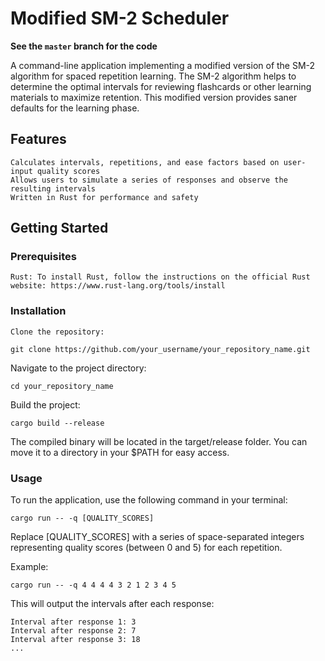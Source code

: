 # Modified SM-2 Scheduler

**See the `master` branch for the code**

A command-line application implementing a modified version of the SM-2 algorithm for spaced repetition learning. The SM-2 algorithm helps to determine the optimal intervals for reviewing flashcards or other learning materials to maximize retention. This modified version provides saner defaults for the learning phase.
## Features

    Calculates intervals, repetitions, and ease factors based on user-input quality scores
    Allows users to simulate a series of responses and observe the resulting intervals
    Written in Rust for performance and safety

## Getting Started
### Prerequisites

    Rust: To install Rust, follow the instructions on the official Rust website: https://www.rust-lang.org/tools/install

### Installation

    Clone the repository:


```
git clone https://github.com/your_username/your_repository_name.git
```

Navigate to the project directory:

```
cd your_repository_name
```

Build the project:


```
cargo build --release
```

The compiled binary will be located in the target/release folder. You can move it to a directory in your $PATH for easy access.

### Usage

To run the application, use the following command in your terminal:

```
cargo run -- -q [QUALITY_SCORES]
```

Replace [QUALITY_SCORES] with a series of space-separated integers representing quality scores (between 0 and 5) for each repetition.

Example:

```
cargo run -- -q 4 4 4 4 3 2 1 2 3 4 5
```

This will output the intervals after each response:


```
Interval after response 1: 3
Interval after response 2: 7
Interval after response 3: 18
...
```
